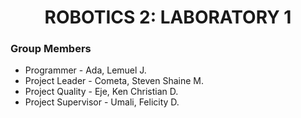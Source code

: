 <h1 align="center"> ROBOTICS 2: LABORATORY 1 </h1> 





### Group Members
- Programmer - Ada, Lemuel J.
- Project Leader - Cometa, Steven Shaine M.
- Project Quality - Eje, Ken Christian D.
- Project Supervisor - Umali, Felicity D.
